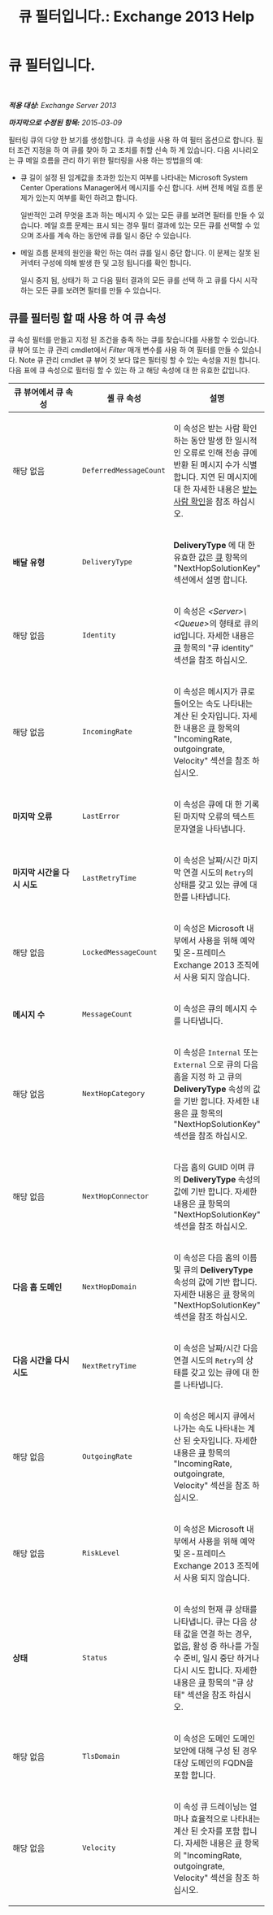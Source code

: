 ﻿---
title: '큐 필터입니다.: Exchange 2013 Help'
TOCTitle: 큐 필터입니다.
ms:assetid: fbfbdcab-e0d2-4ed9-8f7f-e5fa2c87360d
ms:mtpsurl: https://technet.microsoft.com/ko-kr/library/Bb125237(v=EXCHG.150)
ms:contentKeyID: 50484594
ms.date: 05/22/2018
mtps_version: v=EXCHG.150
ms.translationtype: MT
---

# 큐 필터입니다.

 

_**적용 대상:** Exchange Server 2013_

_**마지막으로 수정된 항목:** 2015-03-09_

필터링 큐의 다양 한 보기를 생성합니다. 큐 속성을 사용 하 여 필터 옵션으로 합니다. 필터 조건 지정을 하 여 큐를 찾아 하 고 조치를 취할 신속 하 게 있습니다. 다음 시나리오는 큐 메일 흐름을 관리 하기 위한 필터링을 사용 하는 방법을의 예:

  - 큐 길이 설정 된 임계값을 초과한 있는지 여부를 나타내는 Microsoft System Center Operations Manager에서 메시지를 수신 합니다. 서버 전체 메일 흐름 문제가 있는지 여부를 확인 하려고 합니다.
    
    일반적인 고려 무엇을 초과 하는 메시지 수 있는 모든 큐를 보려면 필터를 만들 수 있습니다. 메일 흐름 문제는 표시 되는 경우 필터 결과에 있는 모든 큐를 선택할 수 있으며 조사를 계속 하는 동안에 큐를 일시 중단 수 있습니다.

  - 메일 흐름 문제의 원인을 확인 하는 여러 큐를 일시 중단 합니다. 이 문제는 잘못 된 커넥터 구성에 의해 발생 한 및 고정 됩니다를 확인 합니다.
    
    일시 중지 됨, 상태가 하 고 다음 필터 결과의 모든 큐를 선택 하 고 큐를 다시 시작 하는 모든 큐를 보려면 필터를 만들 수 있습니다.

## 큐를 필터링 할 때 사용 하 여 큐 속성

큐 속성 필터를 만들고 지정 된 조건을 충족 하는 큐를 찾습니다를 사용할 수 있습니다. 큐 뷰어 또는 큐 관리 cmdlet에서 *Filter* 매개 변수를 사용 하 여 필터를 만들 수 있습니다. Note 큐 관리 cmdlet 큐 뷰어 것 보다 많은 필터링 할 수 있는 속성을 지원 합니다. 다음 표에 큐 속성으로 필터링 할 수 있는 하 고 해당 속성에 대 한 유효한 값입니다.


<table>
<colgroup>
<col style="width: 33%" />
<col style="width: 33%" />
<col style="width: 33%" />
</colgroup>
<thead>
<tr class="header">
<th>큐 뷰어에서 큐 속성</th>
<th>셸 큐 속성</th>
<th>설명</th>
</tr>
</thead>
<tbody>
<tr class="odd">
<td><p>해당 없음</p></td>
<td><p><code>DeferredMessageCount</code></p></td>
<td><p>이 속성은 받는 사람 확인 하는 동안 발생 한 일시적인 오류로 인해 전송 큐에 반환 된 메시지 수가 식별 합니다. 지연 된 메시지에 대 한 자세한 내용은 <a href="recipient-resolution-exchange-2013-help.md">받는 사람 확인</a>을 참조 하십시오.</p></td>
</tr>
<tr class="even">
<td><p><strong>배달 유형</strong></p></td>
<td><p><code>DeliveryType</code></p></td>
<td><p><strong>DeliveryType</strong> 에 대 한 유효한 값은 <a href="queues-exchange-2013-help.md">큐</a> 항목의 &quot;NextHopSolutionKey&quot; 섹션에서 설명 합니다.</p></td>
</tr>
<tr class="odd">
<td><p>해당 없음</p></td>
<td><p><code>Identity</code></p></td>
<td><p>이 속성은 <em>&lt;Server&gt;\&lt;Queue&gt;</em>의 형태로 큐의 id입니다. 자세한 내용은 <a href="queues-exchange-2013-help.md">큐</a> 항목의 &quot;큐 identity&quot; 섹션을 참조 하십시오.</p></td>
</tr>
<tr class="even">
<td><p>해당 없음</p></td>
<td><p><code>IncomingRate</code></p></td>
<td><p>이 속성은 메시지가 큐로 들어오는 속도 나타내는 계산 된 숫자입니다. 자세한 내용은 <a href="queues-exchange-2013-help.md">큐</a> 항목의 &quot;IncomingRate, outgoingrate, Velocity&quot; 섹션을 참조 하십시오.</p></td>
</tr>
<tr class="odd">
<td><p><strong>마지막 오류</strong></p></td>
<td><p><code>LastError</code></p></td>
<td><p>이 속성은 큐에 대 한 기록 된 마지막 오류의 텍스트 문자열을 나타냅니다.</p></td>
</tr>
<tr class="even">
<td><p><strong>마지막 시간을 다시 시도</strong></p></td>
<td><p><code>LastRetryTime</code></p></td>
<td><p>이 속성은 날짜/시간 마지막 연결 시도의 <code>Retry</code>의 상태를 갖고 있는 큐에 대 한를 나타냅니다.</p></td>
</tr>
<tr class="odd">
<td><p>해당 없음</p></td>
<td><p><code>LockedMessageCount</code></p></td>
<td><p>이 속성은 Microsoft 내부에서 사용을 위해 예약 및 온-프레미스 Exchange 2013 조직에서 사용 되지 않습니다.</p></td>
</tr>
<tr class="even">
<td><p><strong>메시지 수</strong></p></td>
<td><p><code>MessageCount</code></p></td>
<td><p>이 속성은 큐의 메시지 수를 나타냅니다.</p></td>
</tr>
<tr class="odd">
<td><p>해당 없음</p></td>
<td><p><code>NextHopCategory</code></p></td>
<td><p>이 속성은 <code>Internal</code> 또는 <code>External</code> 으로 큐의 다음 홉을 지정 하 고 큐의 <strong>DeliveryType</strong> 속성의 값을 기반 합니다. 자세한 내용은 <a href="queues-exchange-2013-help.md">큐</a> 항목의 &quot;NextHopSolutionKey&quot; 섹션을 참조 하십시오.</p></td>
</tr>
<tr class="even">
<td><p>해당 없음</p></td>
<td><p><code>NextHopConnector</code></p></td>
<td><p>다음 홉의 GUID 이며 큐의 <strong>DeliveryType</strong> 속성의 값에 기반 합니다. 자세한 내용은 <a href="queues-exchange-2013-help.md">큐</a> 항목의 &quot;NextHopSolutionKey&quot; 섹션을 참조 하십시오.</p></td>
</tr>
<tr class="odd">
<td><p><strong>다음 홉 도메인</strong></p></td>
<td><p><code>NextHopDomain</code></p></td>
<td><p>이 속성은 다음 홉의 이름 및 큐의 <strong>DeliveryType</strong> 속성의 값에 기반 합니다. 자세한 내용은 <a href="queues-exchange-2013-help.md">큐</a> 항목의 &quot;NextHopSolutionKey&quot; 섹션을 참조 하십시오.</p></td>
</tr>
<tr class="even">
<td><p><strong>다음 시간을 다시 시도</strong></p></td>
<td><p><code>NextRetryTime</code></p></td>
<td><p>이 속성은 날짜/시간 다음 연결 시도의 <code>Retry</code>의 상태를 갖고 있는 큐에 대 한를 나타냅니다.</p></td>
</tr>
<tr class="odd">
<td><p>해당 없음</p></td>
<td><p><code>OutgoingRate</code></p></td>
<td><p>이 속성은 메시지 큐에서 나가는 속도 나타내는 계산 된 숫자입니다. 자세한 내용은 <a href="queues-exchange-2013-help.md">큐</a> 항목의 &quot;IncomingRate, outgoingrate, Velocity&quot; 섹션을 참조 하십시오.</p></td>
</tr>
<tr class="even">
<td><p>해당 없음</p></td>
<td><p><code>RiskLevel</code></p></td>
<td><p>이 속성은 Microsoft 내부에서 사용을 위해 예약 및 온-프레미스 Exchange 2013 조직에서 사용 되지 않습니다.</p></td>
</tr>
<tr class="odd">
<td><p><strong>상태</strong></p></td>
<td><p><code>Status</code></p></td>
<td><p>이 속성의 현재 큐 상태를 나타냅니다. 큐는 다음 상태 값을 연결 하는 경우, 없음, 활성 중 하나를 가질 수 준비, 일시 중단 하거나 다시 시도 합니다. 자세한 내용은 <a href="queues-exchange-2013-help.md">큐</a> 항목의 &quot;큐 상태&quot; 섹션을 참조 하십시오.</p></td>
</tr>
<tr class="even">
<td><p>해당 없음</p></td>
<td><p><code>TlsDomain</code></p></td>
<td><p>이 속성은 도메인 도메인 보안에 대해 구성 된 경우 대상 도메인의 FQDN을 포함 합니다.</p></td>
</tr>
<tr class="odd">
<td><p>해당 없음</p></td>
<td><p><code>Velocity</code></p></td>
<td><p>이 속성 큐 드레이닝는 얼마나 효율적으로 나타내는 계산 된 숫자를 포함 합니다. 자세한 내용은 <a href="queues-exchange-2013-help.md">큐</a> 항목의 &quot;IncomingRate, outgoingrate, Velocity&quot; 섹션을 참조 하십시오.</p></td>
</tr>
</tbody>
</table>

